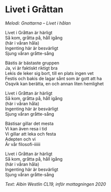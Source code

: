 # Livet i Gråttan
*Melodi: Gnottarna – Livet i hålan*

Livet i Gråttan är härligt  
Så kom, gråtta på, håll igång   
(här i våran håla)   
Ingenting här är besvärligt  
Sjung våran gråtte-sång  

Bästis är bästaste gruppen  
Ja, vi är faktiskt riktigt bra  
Lekis de leker sig bort, till en plats ingen vet  
Festis och bakis de lagar sånt som är gott att ha  
Osqvik kan berätta, en och annan liten hemlighet  

Livet i Gråttan är härligt  
Så kom, gråtta på, håll igång   
(här i våran håla)   
Ingenting här är besvärligt  
Sjung våran gråtte-sång   

Bästisar gillar det mesta  
Vi kan även resa i tid  
Vi gillar att leka och festa  
Adepten och vi  
Är vår filosofi-iiiiii  

Livet i Gråttan är härligt  
Så kom, gråtta på, håll igång   
(här i våran håla)  
Ingenting här är besvärligt  
Sjung våran gråtte-sång  

*Text: Albin Westlin CL19, inför mottagningen 2020*
